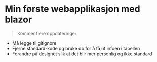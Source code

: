 # Min første webapplikasjon med blazor
> Kommer flere oppdateringer

- Må legge til gitignore
- Fjerne standard-kode og bruke db for å få ut infoen i tabellen
- Forandre på designet slik at det blir mer personlig og ikke standard
